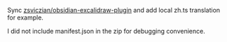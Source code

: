 
Sync [zsviczian/obsidian-excalidraw-plugin](https://github.com/zsviczian/obsidian-excalidraw-plugin/releases) and add local zh.ts translation for example.

I did not include manifest.json in the zip for debugging convenience.
<Init>
<Init>
